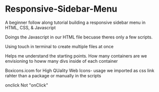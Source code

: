 # Responsive-Sidebar-Menu
A beginner follow along tutorial building a responsive sidebar menu in HTML, CSS, &amp; Javascript


Doings the Javascript in our HTML file becuase theres only a few scripts. 

Using touch in terminal to create multiple files at once

Helps me understand the starting points. How many containers are we envisioning to howw many divs inside of each container

Boxicons.icom for High QUality Web Icons- usage we imported as css link rahter than a package or manually in the scripts

onclick Not "onClick"